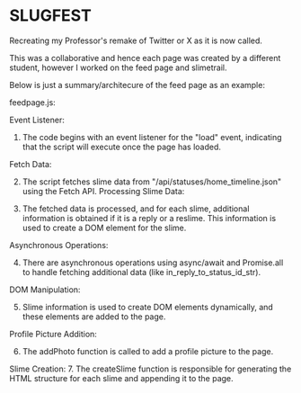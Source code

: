 # SLUGFEST

Recreating my Professor's remake of Twitter or X as it is now called.

This was a collaborative and hence each page was created by a different student, however I worked on the feed page and slimetrail.

Below is just a summary/architecure of the feed page as an example:

feedpage.js:

Event Listener:

1. The code begins with an event listener for the "load" event, indicating that the script will execute once the page has loaded.
   
Fetch Data:

2. The script fetches slime data from "/api/statuses/home_timeline.json" using the Fetch API.
Processing Slime Data:

3. The fetched data is processed, and for each slime, additional information is obtained if it is a reply or a reslime. 
This information is used to create a DOM element for the slime.

Asynchronous Operations:

4. There are asynchronous operations using async/await and Promise.all to handle fetching additional data (like in_reply_to_status_id_str).
   
DOM Manipulation:

5. Slime information is used to create DOM elements dynamically, and these elements are added to the page.
   
Profile Picture Addition:

6. The addPhoto function is called to add a profile picture to the page.

Slime Creation:
7. The createSlime function is responsible for generating the HTML structure for each slime and appending it to the page.

